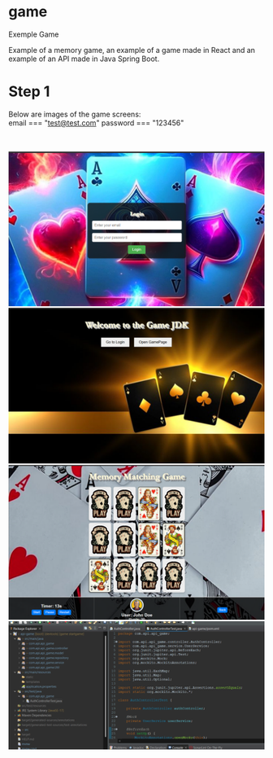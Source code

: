 # game

Exemple Game

Example of a memory game, an example of a game made in React and an example of an API made in Java Spring Boot.

# Step 1

Below are images of the game screens:
</br>
email === "test@test.com"
password === "123456"

</br> 
</br> 
 <img src="https://github.com/sovanderlei/game/blob/main/imagens/logoPage.png"   
alt="Minha Figura">
</br> 
 <img src="https://github.com/sovanderlei/game/blob/main/imagens/homePage.png"   
alt="Minha Figura">
</br> 
 <img src="https://github.com/sovanderlei/game/blob/main/imagens/gamePage.png"   
alt="Minha Figura">
</br>  
 <img src="https://github.com/sovanderlei/game/blob/main/imagens/apiJavaSpringBoot.png"   
alt="Minha Figura">
</br>
 
</br> 
</br> 
</br>
